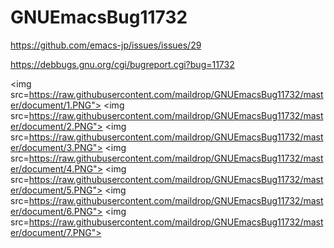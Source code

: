 # GNUEmacsBug11732
https://github.com/emacs-jp/issues/issues/29

https://debbugs.gnu.org/cgi/bugreport.cgi?bug=11732

<img src=https://raw.githubusercontent.com/maildrop/GNUEmacsBug11732/master/document/1.PNG">
<img src=https://raw.githubusercontent.com/maildrop/GNUEmacsBug11732/master/document/2.PNG">
<img src=https://raw.githubusercontent.com/maildrop/GNUEmacsBug11732/master/document/3.PNG">
<img src=https://raw.githubusercontent.com/maildrop/GNUEmacsBug11732/master/document/4.PNG">
<img src=https://raw.githubusercontent.com/maildrop/GNUEmacsBug11732/master/document/5.PNG">
<img src=https://raw.githubusercontent.com/maildrop/GNUEmacsBug11732/master/document/6.PNG">
<img src=https://raw.githubusercontent.com/maildrop/GNUEmacsBug11732/master/document/7.PNG">

